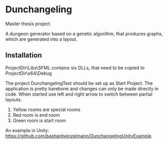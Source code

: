 # Dunchangeling
Master thesis project

A dungeon generator based on a genetic algorithm, that produces graphs, which are generated into a layout.

## Installation

ProjectDir\Libs\SFML contains six DLLs, that need to be copied to ProjectDir\x64\Debug

The project DunchangelingTest should be set up as Start Project. The application is pretty barebone and changes can only be made directly in code.
When started use left and right arrow to switch between partial layouts. 

1. Yellow rooms are special rooms
2. Red room is end room
3. Green room is start room

An example in Unity: https://github.com/bastianheinzelmann/DunchangelingUnityExample
